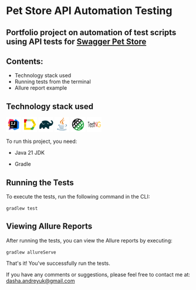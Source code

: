# Pet Store API Automation Testing

## Portfolio project on automation of test scripts using API tests for [Swagger Pet Store](https://petstore.swagger.io/#/)

## Contents:
- Technology stack used
- Running tests from the terminal
- Allure report example

## Technology stack used

<img src="images/Intelij_IDEA.svg" alt="IDEA" width="40" height="40"/>
<img src="images/Allure_Report.svg" alt="Allure_Report" width="40" height="40"/>
<img src="images/Gradle.svg" alt="Gradle" width="40" height="40"/>
<img src="images/Java.svg" alt="Java" width="40" height="40"/>
<img src="images/RestAssured.svg" alt="RestAssured" width="40" height="40"/>
<img src="images/testng.png" alt="testng" width="40" height="40"/>

To run this project, you need:

* Java 21 JDK

* Gradle

## Running the Tests

To execute the tests, run the following command in the CLI:

`gradlew test`

## Viewing Allure Reports

After running the tests, you can view the Allure reports by executing: 

`gradlew allureServe` 

That's it! You've successfully run the tests.

If you have any comments or suggestions, please feel free to contact me at: [dasha.andreyuk@gmail.com](dasha.andreyuk@gmail.com)
